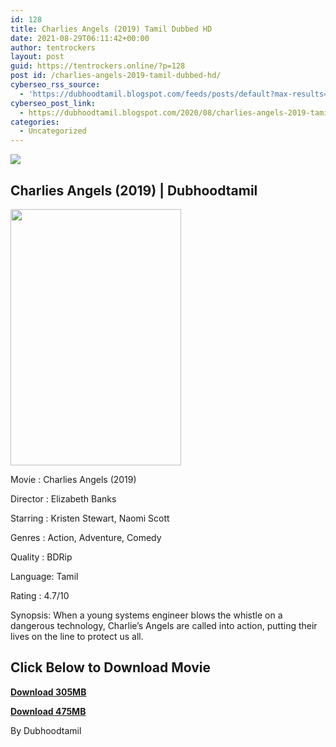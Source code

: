 ```yaml
---
id: 128
title: Charlies Angels (2019) Tamil Dubbed HD
date: 2021-08-29T06:11:42+00:00
author: tentrockers
layout: post
guid: https://tentrockers.online/?p=128
post id: /charlies-angels-2019-tamil-dubbed-hd/
cyberseo_rss_source:
  - 'https://dubhoodtamil.blogspot.com/feeds/posts/default?max-results=150&start-index=151'
cyberseo_post_link:
  - https://dubhoodtamil.blogspot.com/2020/08/charlies-angels-2019-tamil-dubbed-hd.html
categories:
  - Uncategorized
---
```

<div class="media_block">
  <img src="https://1.bp.blogspot.com/-hKgR4SvDYJU/XzYq7EKqQuI/AAAAAAAAB_Y/3x1MSmehvk0qVLGzosz-B73xS_pOMO2NwCNcBGAsYHQ/s72-w273-h410-c/DP_4898329_CharliesAngels2019_2000x3000_EST.png" class="media_thumbnail" />
</div>

## Charlies Angels (2019) | Dubhoodtamil

<div class="separator">
  <a href="https://1.bp.blogspot.com/-hKgR4SvDYJU/XzYq7EKqQuI/AAAAAAAAB_Y/3x1MSmehvk0qVLGzosz-B73xS_pOMO2NwCNcBGAsYHQ/s840/DP_4898329_CharliesAngels2019_2000x3000_EST.png" imageanchor="1"><img loading="lazy" border="0" data-original-height="840" data-original-width="560" height="410" src="https://1.bp.blogspot.com/-hKgR4SvDYJU/XzYq7EKqQuI/AAAAAAAAB_Y/3x1MSmehvk0qVLGzosz-B73xS_pOMO2NwCNcBGAsYHQ/w273-h410/DP_4898329_CharliesAngels2019_2000x3000_EST.png" width="273" /></a>
</div>

Movie	<span></span>:	<span></span>Charlies Angels (2019)

Director	<span></span>:	<span></span>Elizabeth Banks

Starring	<span></span>:	<span></span>Kristen Stewart, Naomi Scott

Genres	<span></span>:	<span></span>Action, Adventure, Comedy

Quality	<span></span>:	<span></span>BDRip

Language:	<span></span>Tamil

Rating	<span></span>:	<span></span>4.7/10

Synopsis: When a young systems engineer blows the whistle on a dangerous technology, Charlie&#8217;s Angels are called into action, putting their lives on the line to protect us all.

## **<span>Click Below to Download Movie</span>**

**<span><a href="https://oncehelp.com/chaarlies-angles" target="_blank" rel="noopener">Download 305MB</a></span>**

**<span><a href="https://oncehelp.com/chaarlies-angles-2" target="_blank" rel="noopener">Download 475MB</a></span>**

By Dubhoodtamil